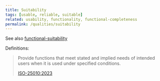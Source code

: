 ```yaml
---
title: Suitability
tags: [usable, reliable, suitable]
related: usability, functionality, functional-completeness
permalink: /qualities/suitability
---
```



See also [functional-suitability](/qualities/functional-suitability)

Definitions:

>Provide functions that meet stated and implied needs of intended users when it is used under specified conditions.
>
>[ISO-25010:2023](/references/#iso-25010-2023)

